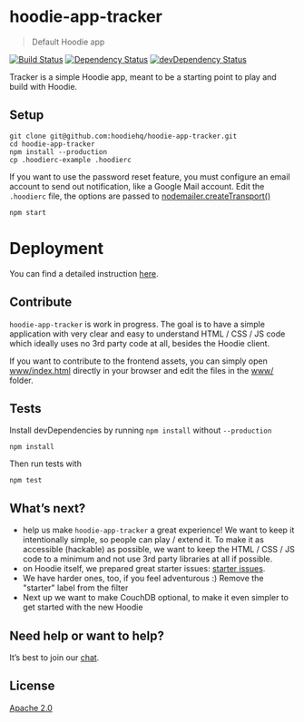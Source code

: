 # hoodie-app-tracker

> Default Hoodie app

[![Build Status](https://travis-ci.org/hoodiehq/hoodie-app-tracker.svg?branch=master)](https://travis-ci.org/hoodiehq/hoodie-app-tracker)
[![Dependency Status](https://david-dm.org/hoodiehq/hoodie-app-tracker.svg)](https://david-dm.org/hoodiehq/hoodie-app-tracker)
[![devDependency Status](https://david-dm.org/hoodiehq/hoodie-app-tracker/dev-status.svg)](https://david-dm.org/hoodiehq/hoodie-app-tracker#info=devDependencies)

Tracker is a simple Hoodie app, meant to be a starting point to play and build
with Hoodie.

## Setup

```
git clone git@github.com:hoodiehq/hoodie-app-tracker.git
cd hoodie-app-tracker
npm install --production
cp .hoodierc-example .hoodierc
```

If you want to use the password reset feature, you must configure an email account
to send out notification, like a Google Mail account. Edit the `.hoodierc` file,
the options are passed to [nodemailer.createTransport()](https://github.com/nodemailer/nodemailer-smtp-transport#usage)

```
npm start
```

# Deployment

You can find a detailed instruction [here](deployment.md).

## Contribute

`hoodie-app-tracker` is work in progress. The goal is to have a simple
application with very clear and easy to understand HTML / CSS / JS code which
ideally uses no 3rd party code at all, besides the Hoodie client.

If you want to contribute to the frontend assets, you can simply open
[www/index.html](www/index.html) directly in your browser and edit the files in
the [www/](www/) folder.

## Tests

Install devDependencies by running `npm install` without `--production`

```
npm install
```

Then run tests with

```
npm test
```

## What’s next?

- help us make `hoodie-app-tracker` a great experience! We want to keep it
  intentionally simple, so people can play / extend it. To make it as accessible
  (hackable) as possible, we want to keep the HTML / CSS / JS code to a minimum
  and not use 3rd party libraries at all if possible.
- on Hoodie itself, we prepared great starter issues: [starter issues](http://go.hood.ie/hoodie-starter-issues).
- We have harder ones, too, if you feel adventurous :) Remove the "starter" label
  from the filter
- Next up we want to make CouchDB optional, to make it even simpler to get started
  with the new Hoodie

## Need help or want to help?

It’s best to join our [chat](http://hood.ie/chat/).

## License

[Apache 2.0](http://www.apache.org/licenses/LICENSE-2.0)
